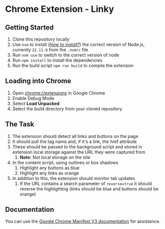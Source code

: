 # Chrome Extension - Linky

## Getting Started

1. Clone this repository locally
2. Use `nvm` to install (_[How to install?](https://github.com/nvm-sh/nvm?tab=readme-ov-file#installing-and-updating)_) the correct version of Node.js, currently `22.11.0` from the `.nvmrc` file
3. Run `nvm use` to switch to the correct version of node
4. Run `npm install` to install the dependencies
5. Run the build script `npm run build` to compile the extension

## Loading into Chrome

1. Open [chrome://extensions](chrome://extensions) in Google Chrome
2. Enable Debug Mode
3. Select **Load Unpacked**
4. Select the build directory from your cloned repository

## The Task

1. The extension should detect all links and buttons on the page
2. It should pull the tag name and, if it's a link, the href attribute
3. These should be passed to the background script and stored in extension local storage against the URL they were captured from
   1. **Note:** Not local storage on the site
4. In the content script, using outlines or box shadows
   1. Highlight any buttons as blue
   2. Highlight any links as orange
5. In addition to this, the extension should monitor tab updates
   1. If the URL contains a search parameter of `reverse=true` it should reverse the highlighting (links should be blue and buttons should be orange)

## Documentation

You can use the [Google Chrome Manifest V3 documentation](https://developer.chrome.com/docs/extensions/reference/api) for assistance.
